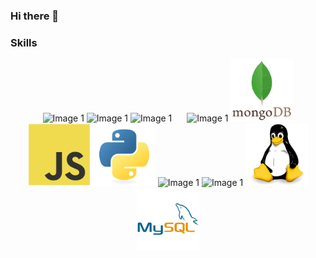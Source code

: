 ### Hi there 👋
### Skills
<div align="center">
    <img src="https://spring.io/img/spring-2.svg" alt="Image 1" width="100" height="100"/>
    <img src="https://angular.io/assets/images/logos/angularjs/AngularJS-Shield.svg" alt="Image 1" width="100" height="100"/>
    <img src="https://1000logos.net/wp-content/uploads/2020/09/Java-Logo.png" alt="Image 1" width="10" height="100"/>
    <img src="https://ih1.redbubble.net/image.4713585318.4961/st,small,507x507-pad,600x600,f8f8f8.jpg" alt="Image 1" width="100" height="100" style="margin-left: 20px;"/>
 <img src="https://raw.githubusercontent.com/devicons/devicon/master/icons/mongodb/mongodb-original-wordmark.svg" alt="Image 1" width="100" height="100"/>
<img src="https://raw.githubusercontent.com/devicons/devicon/master/icons/javascript/javascript-original.svg" alt="Image 1" width="100" height="100"/>
<img src="https://raw.githubusercontent.com/devicons/devicon/master/icons/python/python-original.svg" alt="Image 1" width="100" height="100"/>
<img src="https://camo.githubusercontent.com/93b32389bf746009ca2370de7fe06c3b5146f4c99d99df65994f9ced0ba41685/68747470733a2f2f7777772e766563746f726c6f676f2e7a6f6e652f6c6f676f732f676574706f73746d616e2f676574706f73746d616e2d69636f6e2e737667" alt="Image 1" width="100" height="100"/>
<img src="https://camo.githubusercontent.com/5c92eeb467fd5d2b1ef1c560e3c3c2f758a8d4e03a8136bda7b41a2d3d4a1b59/68747470733a2f2f72656163746e61746976652e6465762f696d672f6865616465725f6c6f676f2e737667" alt="Image 1" width="100" height="100"/>
<img src="https://raw.githubusercontent.com/devicons/devicon/master/icons/linux/linux-original.svg" alt="Image 1" width="100" height="100"/>
 <img src="https://raw.githubusercontent.com/devicons/devicon/master/icons/mysql/mysql-original-wordmark.svg" alt="Image 1" width="100" height="100"/>
    
</div>











<!--
**arunvemireddy/arunvemireddy** is a ✨ _special_ ✨ repository because its `README.md` (this file) appears on your GitHub profile.

Here are some ideas to get you started:

- 🔭 I’m currently working on ...
- 🌱 I’m currently learning ...
- 👯 I’m looking to collaborate on ...
- 🤔 I’m looking for help with ...
- 💬 Ask me about ...
- 📫 How to reach me: ...
- 😄 Pronouns: ...
- ⚡ Fun fact: ...
-->
